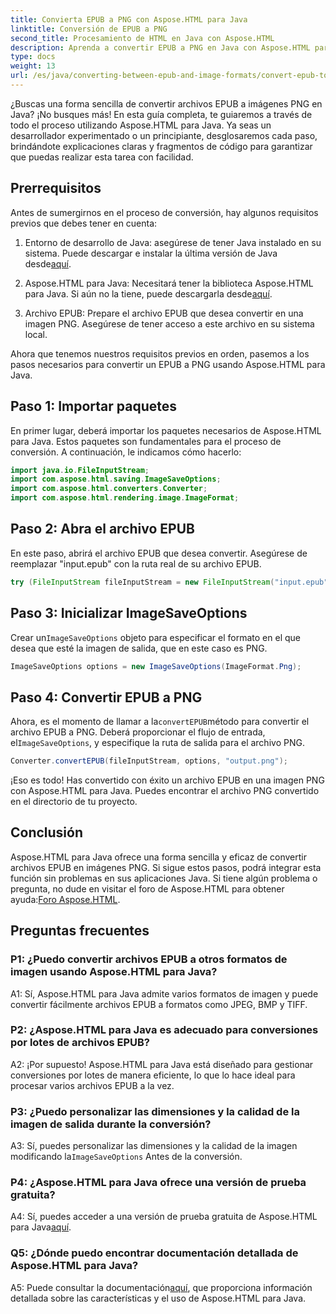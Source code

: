 ```yaml
---
title: Convierta EPUB a PNG con Aspose.HTML para Java
linktitle: Conversión de EPUB a PNG
second_title: Procesamiento de HTML en Java con Aspose.HTML
description: Aprenda a convertir EPUB a PNG en Java con Aspose.HTML para Java. Guía paso a paso para una conversión sin inconvenientes.
type: docs
weight: 13
url: /es/java/converting-between-epub-and-image-formats/convert-epub-to-png/
---
```

¿Buscas una forma sencilla de convertir archivos EPUB a imágenes PNG en Java? ¡No busques más! En esta guía completa, te guiaremos a través de todo el proceso utilizando Aspose.HTML para Java. Ya seas un desarrollador experimentado o un principiante, desglosaremos cada paso, brindándote explicaciones claras y fragmentos de código para garantizar que puedas realizar esta tarea con facilidad.

## Prerrequisitos

Antes de sumergirnos en el proceso de conversión, hay algunos requisitos previos que debes tener en cuenta:

1.  Entorno de desarrollo de Java: asegúrese de tener Java instalado en su sistema. Puede descargar e instalar la última versión de Java desde[aquí](https://www.oracle.com/java/technologies/javase-downloads.html).

2. Aspose.HTML para Java: Necesitará tener la biblioteca Aspose.HTML para Java. Si aún no la tiene, puede descargarla desde[aquí](https://releases.aspose.com/html/java/).

3. Archivo EPUB: Prepare el archivo EPUB que desea convertir en una imagen PNG. Asegúrese de tener acceso a este archivo en su sistema local.

Ahora que tenemos nuestros requisitos previos en orden, pasemos a los pasos necesarios para convertir un EPUB a PNG usando Aspose.HTML para Java.

## Paso 1: Importar paquetes

En primer lugar, deberá importar los paquetes necesarios de Aspose.HTML para Java. Estos paquetes son fundamentales para el proceso de conversión. A continuación, le indicamos cómo hacerlo:

```java
import java.io.FileInputStream;
import com.aspose.html.saving.ImageSaveOptions;
import com.aspose.html.converters.Converter;
import com.aspose.html.rendering.image.ImageFormat;
```

## Paso 2: Abra el archivo EPUB

En este paso, abrirá el archivo EPUB que desea convertir. Asegúrese de reemplazar "input.epub" con la ruta real de su archivo EPUB.

```java
try (FileInputStream fileInputStream = new FileInputStream("input.epub")) {
```

## Paso 3: Inicializar ImageSaveOptions

 Crear un`ImageSaveOptions` objeto para especificar el formato en el que desea que esté la imagen de salida, que en este caso es PNG.

```java
ImageSaveOptions options = new ImageSaveOptions(ImageFormat.Png);
```

## Paso 4: Convertir EPUB a PNG

 Ahora, es el momento de llamar a la`convertEPUB`método para convertir el archivo EPUB a PNG. Deberá proporcionar el flujo de entrada, el`ImageSaveOptions`, y especifique la ruta de salida para el archivo PNG.

```java
Converter.convertEPUB(fileInputStream, options, "output.png");
```

¡Eso es todo! Has convertido con éxito un archivo EPUB en una imagen PNG con Aspose.HTML para Java. Puedes encontrar el archivo PNG convertido en el directorio de tu proyecto.

## Conclusión
 Aspose.HTML para Java ofrece una forma sencilla y eficaz de convertir archivos EPUB en imágenes PNG. Si sigue estos pasos, podrá integrar esta función sin problemas en sus aplicaciones Java. Si tiene algún problema o pregunta, no dude en visitar el foro de Aspose.HTML para obtener ayuda:[Foro Aspose.HTML](https://forum.aspose.com/).

## Preguntas frecuentes

### P1: ¿Puedo convertir archivos EPUB a otros formatos de imagen usando Aspose.HTML para Java?

A1: Sí, Aspose.HTML para Java admite varios formatos de imagen y puede convertir fácilmente archivos EPUB a formatos como JPEG, BMP y TIFF.

### P2: ¿Aspose.HTML para Java es adecuado para conversiones por lotes de archivos EPUB?
   
A2: ¡Por supuesto! Aspose.HTML para Java está diseñado para gestionar conversiones por lotes de manera eficiente, lo que lo hace ideal para procesar varios archivos EPUB a la vez.

### P3: ¿Puedo personalizar las dimensiones y la calidad de la imagen de salida durante la conversión?

 A3: Sí, puedes personalizar las dimensiones y la calidad de la imagen modificando la`ImageSaveOptions` Antes de la conversión. 

### P4: ¿Aspose.HTML para Java ofrece una versión de prueba gratuita?

 A4: Sí, puedes acceder a una versión de prueba gratuita de Aspose.HTML para Java[aquí](https://releases.aspose.com/).

### Q5: ¿Dónde puedo encontrar documentación detallada de Aspose.HTML para Java?

 A5: Puede consultar la documentación[aquí](https://reference.aspose.com/html/java/), que proporciona información detallada sobre las características y el uso de Aspose.HTML para Java.